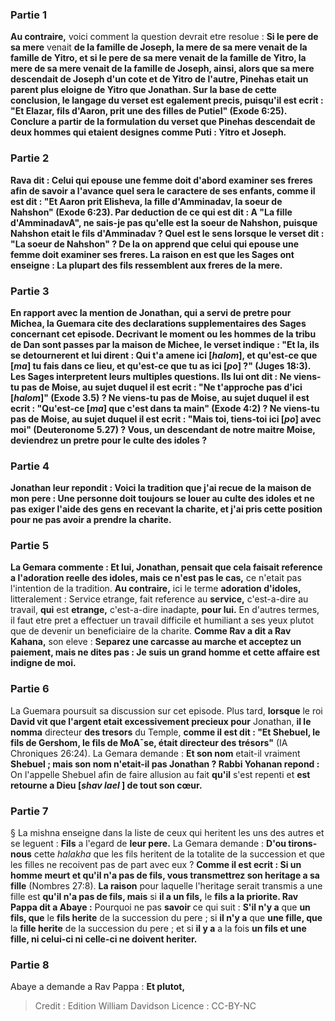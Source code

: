 
### Partie 1
<b>Au contraire,</b> voici comment la question devrait etre resolue : <b>Si le pere de sa mere</b> venait <b>de la famille de <b>Joseph, la mere de sa mere</b> venait <b>de la famille de <b>Yitro,</b> et <b>si le pere de sa mere</b> venait <b>de la famille de <b>Yitro, la mere de sa mere</b> venait <b>de la famille de <b>Joseph,</b> ainsi, alors que sa mere descendait de Joseph d'un cote et de Yitro de l'autre, Pinehas etait un parent plus eloigne de Yitro que Jonathan. Sur la base de cette conclusion, le langage du verset <b>est egalement precis, puisqu'il est ecrit :</b> "Et Elazar, fils d'Aaron, prit <b>une des filles de Putiel"</b> (Exode 6:25). <b>Conclure a partir</b> de la formulation du verset que Pinehas descendait de <b>deux</b> hommes qui etaient designes comme Puti : Yitro et Joseph.

### Partie 2
<b>Rava dit : Celui qui epouse une femme doit</b> d'abord <b>examiner ses freres</b> afin de savoir a l'avance quel sera le caractere de ses enfants, <b>comme il est dit : "Et Aaron prit Elisheva, la fille d'Amminadav, la soeur de Nahshon"</b> (Exode 6:23). <b>Par deduction de ce qui est dit : A "La fille d'AmminadavA", ne sais-je pas qu'elle est la soeur de Nahshon,</b> puisque Nahshon etait le fils d'Amminadav ? <b>Quel est le sens</b> lorsque <b>le verset dit : "La soeur de Nahshon" ? De la</b> on apprend <b>que celui qui epouse une femme doit examiner ses freres.</b> La raison en est que les Sages <b>ont enseigne : La plupart des fils ressemblent aux freres de la mere.</b>

### Partie 3
En rapport avec la mention de Jonathan, qui a servi de pretre pour Michea, la Guemara cite des declarations supplementaires des Sages concernant cet episode. Decrivant le moment ou les hommes de la tribu de Dan sont passes par la maison de Michee, le verset indique : <b>"Et la, ils se detournerent et lui dirent : Qui t'a amene ici [<i>halom</i>], et qu'est-ce que [<i>ma</i>] tu fais dans ce lieu, et qu'est-ce que tu as ici [<i>po</i>] ?"</b> (Juges 18:3). Les Sages interpretent leurs multiples questions. <b>Ils lui ont dit : Ne viens-tu pas de Moise, au sujet duquel il est ecrit : "Ne t'approche pas d'ici [<i>halom</i>]"</b> (Exode 3.5) ? <b>Ne viens-tu pas de Moise, au sujet duquel il est ecrit : "Qu'est-ce [<i>ma</i>] que c'est dans ta main"</b> (Exode 4:2) ? <b>Ne viens-tu pas de Moise, au sujet duquel il est ecrit : "Mais toi, tiens-toi ici [<i>po</i>] avec moi"</b> (Deuteronome 5.27) ? <b>Vous, </b> un descendant de notre maitre Moise, <b>deviendrez un pretre pour le culte des idoles ?</b>

### Partie 4
Jonathan <b>leur repondit : Voici</b> la tradition que <b>j'ai recue de la maison de mon pere : Une personne doit toujours se louer</b> au culte des idoles et ne pas exiger</b> l'aide <b>des gens</b> en recevant la charite, et j'ai pris cette position pour ne pas avoir a prendre la charite.

### Partie 5
La Gemara commente : <b>Et lui,</b> Jonathan, <b>pensait</b> que cela faisait reference <b>a l'adoration reelle des idoles, mais</b> ce n'est pas le cas,</b> ce n'etait pas l'intention de la tradition. <b>Au contraire,</b> ici le terme <b>adoration d'idoles,</b> litteralement : Service etrange, fait reference au <b>service,</b> c'est-a-dire au travail, <b>qui</b> est <b>etrange,</b> c'est-a-dire inadapte, <b>pour lui.</b> En d'autres termes, il faut etre pret a effectuer un travail difficile et humiliant a ses yeux plutot que de devenir un beneficiaire de la charite. <b>Comme Rav a dit a Rav Kahana,</b> son eleve : <b>Separez une carcasse au marche et acceptez un paiement, mais ne dites pas : Je suis un grand homme et cette affaire est indigne de moi.</b>

### Partie 6
La Guemara poursuit sa discussion sur cet episode. Plus tard, <b>lorsque</b> le roi <b>David vit que l'argent etait excessivement precieux pour</b> Jonathan, <b>il le nomma</b> directeur <b>des tresors</b> du Temple, <b>comme il est dit : "Et Shebuel, le fils de Gershom, le fils de MoA¯se, était directeur des trésors"</b> (IA Chroniques 26:24). La Gemara demande : <b>Et son nom</b> etait-il vraiment <b>Shebuel ; mais son nom n'etait-il pas Jonathan ? Rabbi Yohanan repond :</b> On l'appelle Shebuel afin de faire allusion au fait <b>qu'il</b> s'est repenti et <b>est retourne a Dieu [<i>shav lael</i> ] de tout son cœur.</b>

### Partie 7
§ La mishna enseigne dans la liste de ceux qui heritent les uns des autres et se leguent : <b>Fils</b> a l'egard de <b>leur pere.</b> La Gemara demande : <b>D'ou tirons-nous</b> cette <i>halakha</i> que les fils heritent de la totalite de la succession et que les filles ne recoivent pas de part avec eux ? <b>Comme il est ecrit : <b>Si un homme meurt</b> et qu'il n'a pas de fils, vous transmettrez son heritage a sa fille</b> (Nombres 27:8). <b>La raison</b> pour laquelle l'heritage serait transmis a une fille est <b>qu'il n'a pas de fils, mais</b> si <b>il a un fils,</b> le <b>fils a la priorite. Rav Pappa dit a Abaye :</b> Pourquoi ne pas <b>savoir</b> ce qui suit : <b>S'il n'y a</b> que <b>un fils, que</b> le <b>fils herite</b> de la succession du pere ; si <b>il n'y a</b> que <b>une fille, que</b> la <b>fille herite</b> de la succession du pere ; et si <b>il y a</b> a la fois <b>un fils et une fille, ni celui-ci ni celle-ci ne doivent heriter.</b>

### Partie 8
Abaye a demande a Rav Pappa : <b>Et plutot,</b>

>Credit : Edition William Davidson
>Licence : CC-BY-NC